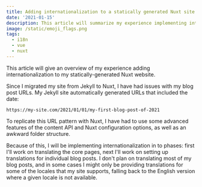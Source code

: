 ```yaml
---
title: Adding internationalization to a statically generated Nuxt site
date: '2021-01-15'
description: This article will summarize my experience implementing internationalization (i18n) for a statically-generated Nuxt.js site
image: /static/emoji_flags.png
tags:
  - i18n
  - vue
  - nuxt
---
```


This article will give an overview of my experience adding internationalization to my statically-generated Nuxt website.

Since I migrated my site from Jekyll to Nuxt, I have had issues with my blog post URLs. My Jekyll site automatically generated URLs that included the date:

```
https://my-site.com/2021/01/01/my-first-blog-post-of-2021
```

To replicate this URL pattern with Nuxt, I have had to use some advanced features of the content API and Nuxt configuration options, as well as an awkward folder structure.

Because of this, I will be implementing internationalization in to phases: first I'll work on translating the core pages, next I'll work on setting up translations for individual blog posts. I don't plan on translating most of my blog posts, and in some cases I might only be providing translations for some of the locales that my site supports, falling back to the English version where a given locale is not available.
